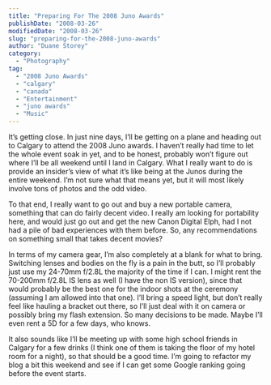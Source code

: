 ```yaml
---
title: "Preparing For The 2008 Juno Awards"
publishDate: "2008-03-26"
modifiedDate: "2008-03-26"
slug: "preparing-for-the-2008-juno-awards"
author: "Duane Storey"
category:
  - "Photography"
tag:
  - "2008 Juno Awards"
  - "calgary"
  - "canada"
  - "Entertainment"
  - "juno awards"
  - "Music"
---
```


It’s getting close. In just nine days, I’ll be getting on a plane and heading out to Calgary to attend the 2008 Juno awards. I haven’t really had time to let the whole event soak in yet, and to be honest, probably won’t figure out where I’ll be all weekend until I land in Calgary. What I really want to do is provide an insider’s view of what it’s like being at the Junos during the entire weekend. I’m not sure what that means yet, but it will most likely involve tons of photos and the odd video.

To that end, I really want to go out and buy a new portable camera, something that can do fairly decent video. I really am looking for portability here, and would just go out and get the new Canon Digital Elph, had I not had a pile of bad experiences with them before. So, any recommendations on something small that takes decent movies?

In terms of my camera gear, I’m also completely at a blank for what to bring. Switching lenses and bodies on the fly is a pain in the butt, so I’ll probably just use my 24-70mm f/2.8L the majority of the time if I can. I might rent the 70-200mm f/2.8L IS lens as well (I have the non IS version), since that would probably be the best one for the indoor shots at the ceremony (assuming I am allowed into that one). I’ll bring a speed light, but don’t really feel like hauling a bracket out there, so I’ll just deal with it on camera or possibly bring my flash extension. So many decisions to be made. Maybe I’ll even rent a 5D for a few days, who knows.

It also sounds like I’ll be meeting up with some high school friends in Calgary for a few drinks (I think one of them is taking the floor of my hotel room for a night), so that should be a good time. I’m going to refactor my blog a bit this weekend and see if I can get some Google ranking going before the event starts.